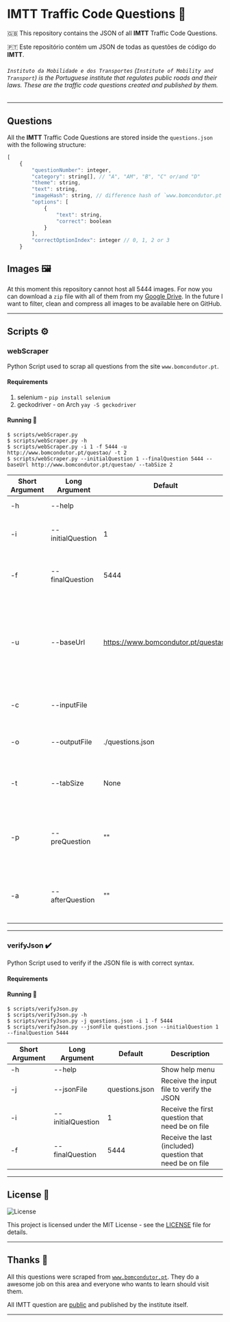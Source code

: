 # IMTT Traffic Code Questions 🚗

🇬🇧 This repository contains the JSON of all __IMTT__ Traffic Code Questions.

🇵🇹 Este repositório contém um JSON de todas as questões de código do __IMTT__.

###### `Instituto da Mobilidade e dos Transportes` (`Institute of Mobility and Transport`) is the Portuguese institute that regulates public roads and their laws. These are the traffic code questions created and published by them.

---

## Questions

All the __IMTT__ Traffic Code Questions are stored inside the `questions.json` with the following structure:

```javascript
[
	{
		"questionNumber": integer,
		"category": string[], // "A", "AM", "B", "C" or/and "D"
		"theme": string,
		"text": string,
		"imageHash": string, // difference hash of `www.bomcondutor.pt` questions images
		"options": [
			{
				"text": string,
				"correct": boolean
			}
		],
		"correctOptionIndex": integer // 0, 1, 2 or 3
	}
```

## Images 🖼️

At this moment this repository cannot host all 5444 images. For now you can download a `zip` file with all of them from my [Google Drive](https://drive.google.com/file/d/1MTK28xy2wxA_jBakk_1hWoe2gkHoLlBh/view). In the future I want to filter, clean and compress all images to be available here on GitHub.

---

## Scripts ⚙️

### webScraper

Python Script used to scrap all questions from the site `www.bomcondutor.pt`.

#### Requirements

1. selenium - `pip install selenium`
2. geckodriver - on Arch `yay -S geckodriver`

#### Running 🚀

```console
$ scripts/webScraper.py
$ scripts/webScraper.py -h
$ scripts/webScraper.py -i 1 -f 5444 -u http://www.bomcondutor.pt/questao/ -t 2
$ scripts/webScraper.py --initialQuestion 1 --finalQuestion 5444 --baseUrl http://www.bomcondutor.pt/questao/ --tabSize 2
```

| Short Argument | Long Argument     | Default                           | Description                                                                                          |
|----------------|-------------------|-----------------------------------|------------------------------------------------------------------------------------------------------|
|-h              | --help            |                                   | Show help menu                                                                                       |
|-i              | --initialQuestion | 1                                 | Receive the first question to scrap                                                                  |
|-f              | --finalQuestion   | 5444                              | Receive the last (included) question to scrap                                                        |
|-u              | --baseUrl         |https://www.bomcondutor.pt/questao/| Receive the base url to use on scrap. Need starts with a valid protocol (http://, https://, file://) |
|-c              | --inputFile       |                                   | Receive the input file to continue the JSON                                                          |
|-o              | --outputFile      | ./questions.json                  | Receive the output file to store the JSON                                                            |
|-t              | --tabSize         | None                              | Receive the number of spaces on the tab of indentation                                               |
|-p              | --preQuestion     | ""                                | Receive the string to use before question number on the URL. Ex.: ".html"                            |
|-a              | --afterQuestion   | ""                                | Receive the string to use after question number on the URL                                           |

---

### verifyJson ✔️

Python Script used to verify if the JSON file is with correct syntax.

#### Requirements

#### Running 🚀

```console
$ scripts/verifyJson.py
$ scripts/verifyJson.py -h
$ scripts/verifyJson.py -j questions.json -i 1 -f 5444
$ scripts/verifyJson.py --jsonFile questions.json --initialQuestion 1 --finalQuestion 5444
```

| Short Argument | Long Argument     | Default                          | Description                                               |
|----------------|-------------------|----------------------------------|-----------------------------------------------------------|
|-h              | --help            |                                  | Show help menu                                            |
|-j              | --jsonFile        | questions.json                   | Receive the input file to verify the JSON                 |
|-i              | --initialQuestion | 1                                | Receive the first question that need be on file           |
|-f              | --finalQuestion   | 5444                             | Receive the last (included) question that need be on file |

---

## License 📝

<img alt="License" src="https://img.shields.io/badge/license-MIT-%2304D361">

This project is licensed under the MIT License - see the [LICENSE](LICENSE) file for details.

---

## Thanks 🙏

All this questions were scraped from [`www.bomcondutor.pt`](https://www.bomcondutor.pt). They do a awesome job on this area and everyone who wants to learn should visit them.

All IMTT question are [public](https://www.imt-ip.pt/sites/IMTT/Portugues/Condutores/PerguntasExames/Paginas/PerguntasExamesAtualizacao.aspx) and published by the institute itself.

---
